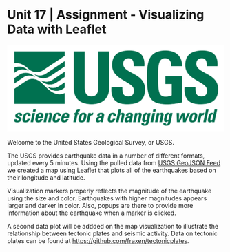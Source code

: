 # Unit 17 | Assignment - Visualizing Data with Leaflet

![1-Logo](Images/1-Logo.png)

Welcome to the United States Geological Survey, or USGS.

The USGS provides earthquake data in a number of different formats, updated every 5 minutes. Using the pulled data from [USGS GeoJSON Feed](http://earthquake.usgs.gov/earthquakes/feed/v1.0/geojson.php) we created a map using Leaflet that plots all of the earthquakes based on their longitude and latitude.

Visualization markers properly reflects the magnitude of the earthquake using the size and color. Earthquakes with higher magnitudes appears larger and darker in color. Also, popups are there to provide more information about the earthquake when a marker is clicked.

A second data plot will be addded on the map visualization to illustrate the relationship between tectonic plates and seismic activity. Data on tectonic plates can be found at <https://github.com/fraxen/tectonicplates>.


